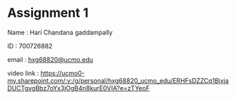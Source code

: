 # Assignment 1

Name : Hari Chandana gaddampally


ID : 700726882


email : hxg68820@ucmo.edu


video link : https://ucmo0-my.sharepoint.com/:v:/g/personal/hxg68820_ucmo_edu/ERHFsDZZCq1BjxjaDUCTgvgBbz7oYx3jOgB4n8kurE0VIA?e=zTYeoF

